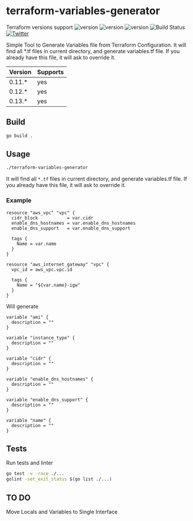 # terraform-variables-generator

Terraform versions support ![version](https://img.shields.io/badge/version-0.11.*-blue) ![version](https://img.shields.io/badge/version-0.12.*-blue) ![version](https://img.shields.io/badge/version-0.13.*-blue) ![Build Status](https://github.com/alexandrst88/terraform-variables-generator/workflows/release/badge.svg) [![Twitter](https://img.shields.io/twitter/url/https/twitter.com/AlexandrSt88.svg?style=social&label=Follow%20%40AlexandrSt88)](https://twitter.com/AlexandrSt88)


Simple Tool to Generate Variables file from Terraform Configuration. It will find all *.tf files in current directory, and generate variables.tf file. If you already have this file, it will ask to override it.

| Version | Supports |
|---------|----------|
| 0.11.*  |    yes   |
| 0.12.*  |    yes   |
| 0.13.*  |    yes   |


## Build

```bash
go build .
```

## Usage

```bash
./terraform-variables-generator
```

It will find all `*.tf` files in current directory, and generate variables.tf file. If you already have this file, it will ask to override it.

### Example

```hcl
resource "aws_vpc" "vpc" {
  cidr_block           = var.cidr
  enable_dns_hostnames = var.enable_dns_hostnames
  enable_dns_support   = var.enable_dns_support

  tags {
    Name = var.name
  }
}

resource "aws_internet_gateway" "vpc" {
  vpc_id = aws_vpc.vpc.id

  tags {
    Name = "${var.name}-igw"
  }
}
```

Will generate

```hcl
variable "ami" {
  description = ""
}

variable "instance_type" {
  description = ""
}

variable "cidr" {
  description = ""
}

variable "enable_dns_hostnames" {
  description = ""
}

variable "enable_dns_support" {
  description = ""
}

variable "name" {
  description = ""
}
```

## Tests

Run tests and linter

```bash
go test -v -race ./...
golint -set_exit_status $(go list ./...)
```

## TO DO

Move Locals and Variables to Single Interface
